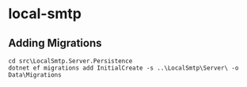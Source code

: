 # local-smtp

## Adding Migrations

```
cd src\LocalSmtp.Server.Persistence
dotnet ef migrations add InitialCreate -s ..\LocalSmtp\Server\ -o Data\Migrations
```